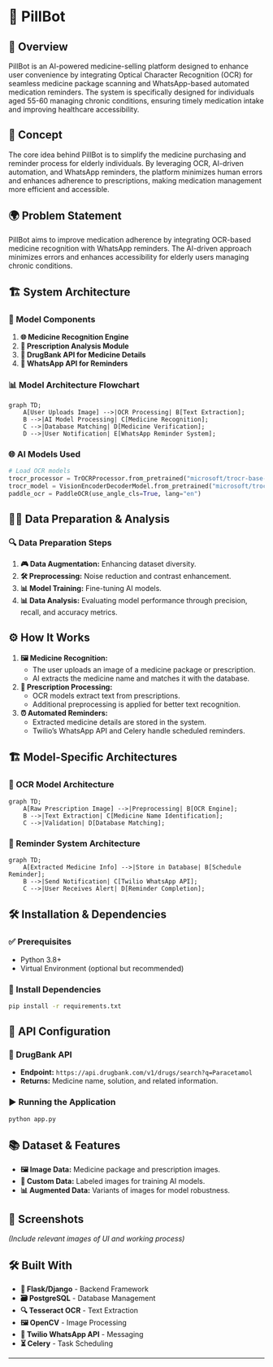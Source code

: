 # 💊 PillBot

## 📌 Overview

PillBot is an AI-powered medicine-selling platform designed to enhance user convenience by integrating Optical Character Recognition (OCR) for seamless medicine package scanning and WhatsApp-based automated medication reminders. The system is specifically designed for individuals aged 55-60 managing chronic conditions, ensuring timely medication intake and improving healthcare accessibility.

## 🌟 Concept

The core idea behind PillBot is to simplify the medicine purchasing and reminder process for elderly individuals. By leveraging OCR, AI-driven automation, and WhatsApp reminders, the platform minimizes human errors and enhances adherence to prescriptions, making medication management more efficient and accessible.

## 🌍 Problem Statement

PillBot aims to improve medication adherence by integrating OCR-based medicine recognition with WhatsApp reminders. The AI-driven approach minimizes errors and enhances accessibility for elderly users managing chronic conditions.

## 🏗️ System Architecture

### 🔧 Model Components

1. **🌐 Medicine Recognition Engine**
2. **📝 Prescription Analysis Module**
3. **🌿 DrugBank API for Medicine Details**
4. **📩 WhatsApp API for Reminders**

### 📊 Model Architecture Flowchart

```mermaid
graph TD;
    A[User Uploads Image] -->|OCR Processing| B[Text Extraction];
    B -->|AI Model Processing| C[Medicine Recognition];
    C -->|Database Matching| D[Medicine Verification];
    D -->|User Notification| E[WhatsApp Reminder System];
```

### 🌐 AI Models Used

```python
# Load OCR models
trocr_processor = TrOCRProcessor.from_pretrained("microsoft/trocr-base-handwritten")
trocr_model = VisionEncoderDecoderModel.from_pretrained("microsoft/trocr-base-handwritten").to(device)
paddle_ocr = PaddleOCR(use_angle_cls=True, lang="en")
```

## 👨‍💻 Data Preparation & Analysis

### 🔍 Data Preparation Steps

1. **🎮 Data Augmentation:** Enhancing dataset diversity.
2. **🛠️ Preprocessing:** Noise reduction and contrast enhancement.
3. **📊 Model Training:** Fine-tuning AI models.
4. **📊 Data Analysis:** Evaluating model performance through precision, recall, and accuracy metrics.

## ⚙️ How It Works

1. **🖼️ Medicine Recognition:**
   - The user uploads an image of a medicine package or prescription.
   - AI extracts the medicine name and matches it with the database.
2. **📝 Prescription Processing:**
   - OCR models extract text from prescriptions.
   - Additional preprocessing is applied for better text recognition.
3. **⏰ Automated Reminders:**
   - Extracted medicine details are stored in the system.
   - Twilio’s WhatsApp API and Celery handle scheduled reminders.

## 🏗️ Model-Specific Architectures

### 📜 OCR Model Architecture

```mermaid
graph TD;
    A[Raw Prescription Image] -->|Preprocessing| B[OCR Engine];
    B -->|Text Extraction| C[Medicine Name Identification];
    C -->|Validation| D[Database Matching];
```

### 📩 Reminder System Architecture

```mermaid
graph TD;
    A[Extracted Medicine Info] -->|Store in Database| B[Schedule Reminder];
    B -->|Send Notification| C[Twilio WhatsApp API];
    C -->|User Receives Alert| D[Reminder Completion];
```

## 🛠️ Installation & Dependencies

### ✅ Prerequisites

- Python 3.8+
- Virtual Environment (optional but recommended)

### 🏦 Install Dependencies

```bash
pip install -r requirements.txt
```

## 🔗 API Configuration

### 💊 DrugBank API

- **Endpoint:** `https://api.drugbank.com/v1/drugs/search?q=Paracetamol`
- **Returns:** Medicine name, solution, and related information.


### ▶️ Running the Application

```bash
python app.py
```

## 📚 Dataset & Features

- **🖼️ Image Data:** Medicine package and prescription images.
- **🍿 Custom Data:** Labeled images for training AI models.
- **📊 Augmented Data:** Variants of images for model robustness.

## 📸 Screenshots

*(Include relevant images of UI and working process)*

## 🛠️ Built With

- **🐍 Flask/Django** - Backend Framework
- **🗃️ PostgreSQL** - Database Management
- **🔍 Tesseract OCR** - Text Extraction
- **🖼️ OpenCV** - Image Processing
- **📩 Twilio WhatsApp API** - Messaging
- **⏳ Celery** - Task Scheduling

---

